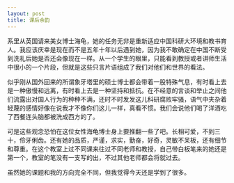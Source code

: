 ```yaml
---
layout: post
title: 课后余韵
---
```


系里从英国请来美女博士海龟，她的任务无非是重新适应中国科研大环境和教书育人。我应该庆幸是现在而不是五年十年以后遇到她，因为我不敢确定在中国不断受到洗礼后她是否还会像现在一样。从一个学生的眼里，只能看到教授或者讲师生活中很小的一个片段，但就是这些只言片语组成了我们对他们和世界的看法。

<!--more-->

似乎刚从国外回来的所谓象牙塔里的硕士博士都会带着一股特殊气息，有时看上去是一种傲慢和远离，有时看上去是一种坚持和抵抗。在不经意的言谈和举止之间他们流露出对国人行为的种种不满，还时不时发发这儿科研腐败牢骚，语气中夹杂着轻蔑的感情好像在说我才不像你们这儿一样，真看不惯。我们会说他们喝了洋酒吃了西餐连头脑都被洗成西方的了。

可是这些观念恐怕在这位女性海龟博士身上要推翻一些了吧。长相可爱，不到三十，伶牙俐齿。还有她的品质，严谨，求实，勤奋，好奇，灵敏不呆板，还有细节和尊重。在这个教室上过不同课来往过不同老师和教授，自己带白板笔来的她还是第一个，教室的笔没有一支写的出，不过其他老师都会将就过去。

虽然她的课题和我的方向完全不同，但我觉得今天还是学到了很多。




<!-- [Jekyll](http://jekyllrb.com) is a static site generator, an open-source tool for creating simple yet powerful websites of all shapes and sizes. From [the project's readme](https://github.com/mojombo/jekyll/blob/master/README.markdown):

  > Jekyll is a simple, blog aware, static site generator. It takes a template directory [...] and spits out a complete, static website suitable for serving with Apache or your favorite web server. This is also the engine behind GitHub Pages, which you can use to host your project’s page or blog right here from GitHub.

It's an immensely useful tool and one we encourage you to use here with Hyde.

Find out more by [visiting the project on GitHub](https://github.com/mojombo/jekyll). -->
